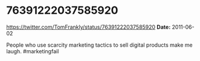 # 76391222037585920
https://twitter.com/TomFrankly/status/76391222037585920
**Date:** 2011-06-02

People who use scarcity marketing tactics to sell digital products make me laugh. #marketingfail
